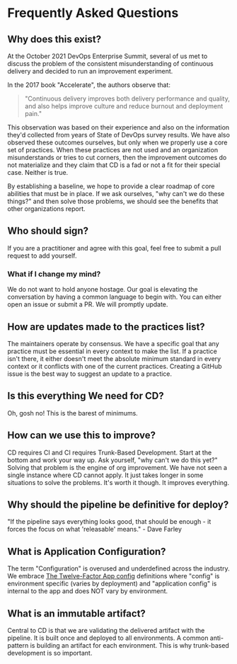 # Frequently Asked Questions

## Why does this exist?

At the October 2021 DevOps Enterprise Summit, several of us met to discuss the problem of the consistent
misunderstanding of continuous delivery and decided to run an improvement experiment. 

In the 2017 book "Accelerate", the authors observe that:

> "Continuous delivery improves both delivery performance and quality, and also helps improve culture and reduce burnout and deployment pain."

This observation was based on their experience and also on the information they'd collected from years of State of DevOps survey results. We have also observed these outcomes ourselves, but only when we properly use a core set of practices. When these practices are not used and an organization misunderstands or tries to cut corners, then the improvement outcomes do not materialize and they claim that CD is a fad or not a fit for their special case. Neither is true.

By establishing a baseline, we hope to provide a clear roadmap of core abilities that must be in place. If we ask ourselves, "why can't we do these things?" and then solve those problems, we should see the benefits that other organizations report.

## Who should sign?

If you are a practitioner and agree with this goal, feel free to submit a pull request to add yourself.

### What if I change my mind?

We do not want to hold anyone hostage. Our goal is elevating the conversation by having a common language to begin with. You can either open an issue or submit a PR. We will promptly update.

## How are updates made to the practices list?

The maintainers operate by consensus. We have a specific goal that any practice must be essential in every context to
make the list. If a practice isn't there, it either doesn't meet the absolute minimum standard in every context or it
conflicts with one of the current practices. Creating a GitHub issue is the best way to suggest an update to a practice.

## Is this everything We need for CD?

Oh, gosh no! This is the barest of minimums.

## How can we use this to improve?

CD requires CI and CI requires Trunk-Based Development. Start at the bottom and work your way up. Ask yourself, "why
can't we do this yet?" Solving that problem is the engine of org improvement. We have not seen a single instance where
CD cannot apply. It just takes longer in some situations to solve the problems. It's worth it though. It improves everything.

## Why should the pipeline be definitive for deploy?

"If the pipeline says everything looks good, that should be enough - it forces the focus on what 'releasable' means." -
Dave Farley

## What is Application Configuration?

The term "Configuration" is overused and underdefined across the industry.  We embrace [The Twelve-Factor App
config](https://12factor.net/config) definitions where "config" is environment specific (varies by deployment) and
"application config" is internal to the app and does NOT vary by environment.

## What is an immutable artifact?

Central to CD is that we are validating the delivered artifact with the pipeline. It is built once and deployed to all
environments. A common anti-pattern is building an artifact for each environment. This is why trunk-based development is
so important.

[](#what-is-an-immutable-artifact)